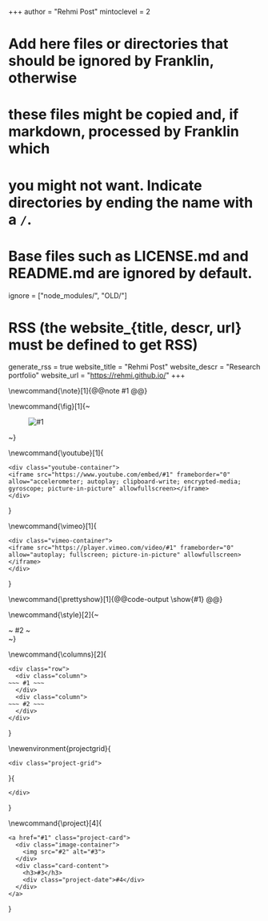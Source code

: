 <!--
Add here global page variables to use throughout your website.
-->
+++
author = "Rehmi Post"
mintoclevel = 2

# Add here files or directories that should be ignored by Franklin, otherwise
# these files might be copied and, if markdown, processed by Franklin which
# you might not want. Indicate directories by ending the name with a `/`.
# Base files such as LICENSE.md and README.md are ignored by default.
ignore = ["node_modules/", "OLD/"]

# RSS (the website_{title, descr, url} must be defined to get RSS)
generate_rss = true
website_title = "Rehmi Post"
website_descr = "Research portfolio"
website_url   = "https://rehmi.github.io/"
+++

<!--
Add here global latex commands to use throughout your pages.
-->

<!-- Basic formatting commands -->
\newcommand{\note}[1]{@@note #1 @@}

<!-- Figure and media commands -->
\newcommand{\fig}[1]{~~~<figure><img src="/assets/#1" alt="#1"></figure>~~~}

\newcommand{\youtube}[1]{
~~~
<div class="youtube-container">
<iframe src="https://www.youtube.com/embed/#1" frameborder="0" allow="accelerometer; autoplay; clipboard-write; encrypted-media; gyroscope; picture-in-picture" allowfullscreen></iframe>
</div>
~~~
}

\newcommand{\vimeo}[1]{
~~~
<div class="vimeo-container">
<iframe src="https://player.vimeo.com/video/#1" frameborder="0" allow="autoplay; fullscreen; picture-in-picture" allowfullscreen></iframe>
</div>
~~~
}

<!-- Code and output commands -->
\newcommand{\prettyshow}[1]{@@code-output \show{#1} @@}

<!-- Layout and container commands -->
\newcommand{\style}[2]{~~~<div style="#1">~~~ #2 ~~~</div>~~~}

<!-- Two-column layout -->
\newcommand{\columns}[2]{
~~~
<div class="row">
  <div class="column">
~~~ #1 ~~~
  </div>
  <div class="column">
~~~ #2 ~~~
  </div>
</div>
~~~
}

<!-- Project grid environment and command -->
\newenvironment{projectgrid}{
~~~
<div class="project-grid">
~~~
}{
~~~
</div>
~~~
}

\newcommand{\project}[4]{
~~~
<a href="#1" class="project-card">
  <div class="image-container">
    <img src="#2" alt="#3">
  </div>
  <div class="card-content">
    <h3>#3</h3>
    <div class="project-date">#4</div>
  </div>
</a>
~~~
}